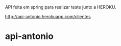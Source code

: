 API feita em spring para realizar teste junto a HEROKU.

http://api-antonio.herokuapp.com/clientes

# api-antonio 
